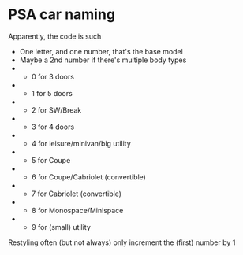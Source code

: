 # PSA car naming

Apparently, the code is such

* One letter, and one number, that's the base model
* Maybe a 2nd number if there's multiple body types
* * 0 for 3 doors
* * 1 for 5 doors
* * 2 for SW/Break
* * 3 for 4 doors
* * 4 for leisure/minivan/big utility
* * 5 for Coupe
* * 6 for Coupe/Cabriolet (convertible)
* * 7 for Cabriolet (convertible)
* * 8 for Monospace/Minispace
* * 9 for (small) utility

Restyling often (but not always) only increment the (first) number by 1
